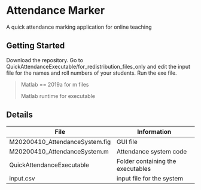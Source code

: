 # Attendance Marker
A quick attendance marking application for online teaching 
## Getting Started
Download the repository. Go to QuickAttendanceExecutable/for_redistribution_files_only and edit the input file for the names and roll numbers of your students. Run the exe file.  
> Matlab == 2019a for m files
>
> Matlab runtime for executable
## Details
| File | Information |
|-------|------------|
| M20200410_AttendanceSystem.fig  | GUI file  | 
| M20200410_AttendanceSystem.m  | Attendance system code  | 
| QuickAttendanceExecutable  | Folder containing the executables  | 
| input.csv  | input file for the system | 
